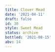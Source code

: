 ```yaml
---
title: Clover Mead
date: '2021-04-11'
draft: false
id: 30
style: Sweet Mead
status: archive
bottled: '2021-08-15'
abv: 14
---
```

